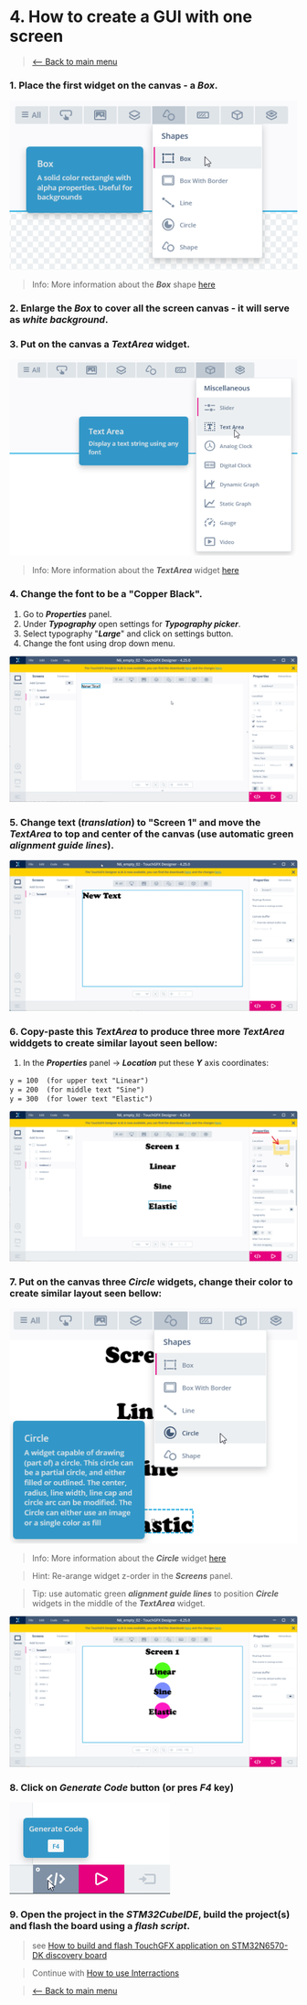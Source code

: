# 4. How to create a GUI with one screen
> [<-- Back to main menu](README.md)

### 1. Place the first widget on the canvas - a ***Box***.

![](imgs/box.png)
> Info: More information about the ***Box*** shape [here](https://support.touchgfx.com/docs/development/ui-development/ui-components/shapes/box)

### 2. Enlarge the ***Box*** to cover all the screen canvas - it will serve as ***white background***.

### 3. Put on the canvas a ***TextArea*** widget.

![](imgs/textArea.png)
> Info: More information about the ***TextArea*** widget [here](https://support.touchgfx.com/docs/development/ui-development/ui-components/miscellaneous/text-area)

### 4. Change the font to be a "Copper Black".

1. Go to ***Properties*** panel.
2. Under ***Typography*** open settings for ***Typography picker***.
3. Select typography "***Large***" and click on settings button.
4. Change the font using drop down menu.

![](imgs/ChangeFontCopperBlack.gif)

### 5. Change text (***translation***) to "Screen 1" and move the ***TextArea*** to top and center of the canvas (use automatic green ***alignment guide lines***).


![](imgs/textAreaPosition.gif)

### 6. Copy-paste this ***TextArea*** to produce three more ***TextArea*** widdgets to create similar layout seen bellow:
 
1. In the ***Properties*** panel -> ***Location*** put these ***Y*** axis coordinates:

```
y = 100  (for upper text "Linear")
y = 200  (for middle text "Sine")
y = 300  (for lower text "Elastic")
```
![](imgs/textLayout.png)

### 7. Put on the canvas three ***Circle*** widgets, change their color to create similar layout seen bellow:

![](imgs/circle.png)

> Info: More information about the ***Circle*** widget [here](https://support.touchgfx.com/docs/development/ui-development/ui-components/shapes/circle)

> Hint: Re-arange widget z-order in the ***Screens*** panel.

> Tip: use automatic green ***alignment guide lines*** to position ***Circle*** widgets in the middle of the ***TextArea*** widget.

![](imgs/Screen1Layout.png)

### 8. Click on ***Generate Code*** button (or pres ***F4*** key)

![](imgs/generate.png)

### 9. Open the project in the ***STM32CubeIDE***, build the project(s) and flash the board using a ***flash script***.

> see [How to build and flash TouchGFX application on STM32N6570-DK discovery board](02_How_to_build_and_flash_TouchGFX_application_on_STM32N6570-DK_discovery_board.md)

> Continue with [How to use Interractions](05_How_to_use_Interractions.md)

> [<-- Back to main menu](README.md)